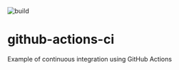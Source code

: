 ![build](https://github.com/programming-liftoff/github-actions-ci/workflows/build/badge.svg?branch=master)

# github-actions-ci

Example of continuous integration using GitHub Actions
